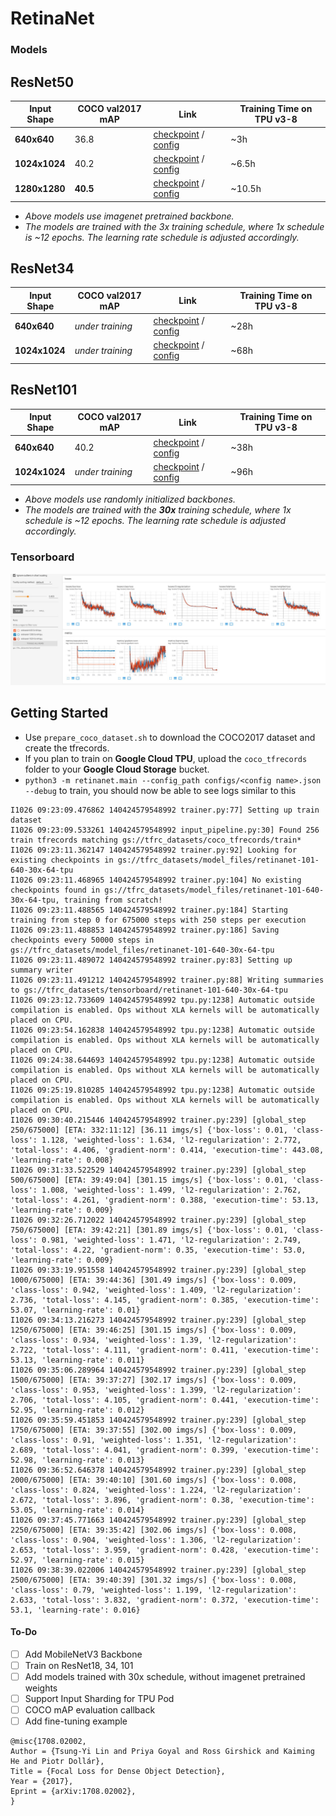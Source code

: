 # RetinaNet

### Models
## ResNet50
| Input Shape | COCO val2017 mAP | Link | Training Time on TPU v3-8 |
| --- | --- | --- |  --- |
| **640x640** | 36.8 | [checkpoint](https://github.com/srihari-humbarwadi/retinanet-tensorflow2.x) / [config](configs/retinanet-640-3x-64-tpu.json) | ~3h |
| **1024x1024** | 40.2 | [checkpoint](https://github.com/srihari-humbarwadi/retinanet-tensorflow2.x) / [config](configs/retinanet-1026-3x-64-tpu.json) | ~6.5h |
| **1280x1280** | **40.5** | [checkpoint](https://github.com/srihari-humbarwadi/retinanet-tensorflow2.x) / [config](configs/retinanet-1280-3x-64-tpu.json) | ~10.5h |

 - *Above models use imagenet pretrained backbone.*
 - *The models are trained with the 3x training schedule, where 1x schedule is ~12 epochs. The learning rate schedule is adjusted accordingly.*

## ResNet34
| Input Shape | COCO val2017 mAP | Link | Training Time on TPU v3-8 |
| --- | --- | --- |  --- |
| **640x640** | *under training* | [checkpoint](https://github.com/srihari-humbarwadi/retinanet-tensorflow2.x) / [config](configs/retinanet-34-640-30x-64-tpu.json) | ~28h |
| **1024x1024** | *under training* | [checkpoint](https://github.com/srihari-humbarwadi/retinanet-tensorflow2.x) / [config](configs/retinanet-34-1024-30x-64-tpu.json) | ~68h |

## ResNet101
| Input Shape | COCO val2017 mAP | Link | Training Time on TPU v3-8 |
| --- | --- | --- |  --- |
| **640x640** | 40.2 | [checkpoint](https://github.com/srihari-humbarwadi/retinanet-tensorflow2.x) / [config](configs/retinanet-101-640-30x-64-tpu.json) | ~38h |
| **1024x1024** | *under training* | [checkpoint](https://github.com/srihari-humbarwadi/retinanet-tensorflow2.x) / [config](configs/retinanet-101-1024-30x-64-tpu.json) | ~96h |
 
 - *Above models use randomly initialized backbones.*
 - *The models are trained with the **30x** training schedule, where 1x schedule is ~12 epochs. The learning rate schedule is adjusted accordingly.*


### Tensorboard
![loss curves](assets/tensorboard.png)



## Getting Started
 - Use `prepare_coco_dataset.sh` to download the COCO2017 dataset and create the tfrecords.
 - If you plan to train on **Google Cloud TPU**, upload the `coco_tfrecords` folder to your **Google Cloud Storage** bucket.
 - `python3 -m retinanet.main --config_path configs/<config name>.json --debug` to train, you should now be able to see logs similar to this 
```
I1026 09:23:09.476862 140424579548992 trainer.py:77] Setting up train dataset
I1026 09:23:09.533261 140424579548992 input_pipeline.py:30] Found 256 train tfrecords matching gs://tfrc_datasets/coco_tfrecords/train*
I1026 09:23:11.362147 140424579548992 trainer.py:92] Looking for existing checkpoints in gs://tfrc_datasets/model_files/retinanet-101-640-30x-64-tpu
I1026 09:23:11.468965 140424579548992 trainer.py:104] No existing checkpoints found in gs://tfrc_datasets/model_files/retinanet-101-640-30x-64-tpu, training from scratch!
I1026 09:23:11.488565 140424579548992 trainer.py:184] Starting training from step 0 for 675000 steps with 250 steps per execution
I1026 09:23:11.488853 140424579548992 trainer.py:186] Saving checkpoints every 50000 steps in gs://tfrc_datasets/model_files/retinanet-101-640-30x-64-tpu
I1026 09:23:11.489072 140424579548992 trainer.py:83] Setting up summary writer
I1026 09:23:11.491212 140424579548992 trainer.py:88] Writing summaries to gs://tfrc_datasets/tensorboard/retinanet-101-640-30x-64-tpu
I1026 09:23:12.733609 140424579548992 tpu.py:1238] Automatic outside compilation is enabled. Ops without XLA kernels will be automatically placed on CPU.
I1026 09:23:54.162838 140424579548992 tpu.py:1238] Automatic outside compilation is enabled. Ops without XLA kernels will be automatically placed on CPU.
I1026 09:24:38.644693 140424579548992 tpu.py:1238] Automatic outside compilation is enabled. Ops without XLA kernels will be automatically placed on CPU.
I1026 09:25:19.810285 140424579548992 tpu.py:1238] Automatic outside compilation is enabled. Ops without XLA kernels will be automatically placed on CPU.
I1026 09:30:40.215446 140424579548992 trainer.py:239] [global_step 250/675000] [ETA: 332:11:12] [36.11 imgs/s] {'box-loss': 0.01, 'class-loss': 1.128, 'weighted-loss': 1.634, 'l2-regularization': 2.772, 'total-loss': 4.406, 'gradient-norm': 0.414, 'execution-time': 443.08, 'learning-rate': 0.008}
I1026 09:31:33.522529 140424579548992 trainer.py:239] [global_step 500/675000] [ETA: 39:49:04] [301.15 imgs/s] {'box-loss': 0.01, 'class-loss': 1.008, 'weighted-loss': 1.499, 'l2-regularization': 2.762, 'total-loss': 4.261, 'gradient-norm': 0.388, 'execution-time': 53.13, 'learning-rate': 0.009}
I1026 09:32:26.712022 140424579548992 trainer.py:239] [global_step 750/675000] [ETA: 39:42:21] [301.89 imgs/s] {'box-loss': 0.01, 'class-loss': 0.981, 'weighted-loss': 1.471, 'l2-regularization': 2.749, 'total-loss': 4.22, 'gradient-norm': 0.35, 'execution-time': 53.0, 'learning-rate': 0.009}
I1026 09:33:19.951558 140424579548992 trainer.py:239] [global_step 1000/675000] [ETA: 39:44:36] [301.49 imgs/s] {'box-loss': 0.009, 'class-loss': 0.942, 'weighted-loss': 1.409, 'l2-regularization': 2.736, 'total-loss': 4.145, 'gradient-norm': 0.385, 'execution-time': 53.07, 'learning-rate': 0.01}
I1026 09:34:13.216273 140424579548992 trainer.py:239] [global_step 1250/675000] [ETA: 39:46:25] [301.15 imgs/s] {'box-loss': 0.009, 'class-loss': 0.934, 'weighted-loss': 1.39, 'l2-regularization': 2.722, 'total-loss': 4.111, 'gradient-norm': 0.411, 'execution-time': 53.13, 'learning-rate': 0.011}
I1026 09:35:06.289964 140424579548992 trainer.py:239] [global_step 1500/675000] [ETA: 39:37:27] [302.17 imgs/s] {'box-loss': 0.009, 'class-loss': 0.953, 'weighted-loss': 1.399, 'l2-regularization': 2.706, 'total-loss': 4.105, 'gradient-norm': 0.441, 'execution-time': 52.95, 'learning-rate': 0.012}
I1026 09:35:59.451853 140424579548992 trainer.py:239] [global_step 1750/675000] [ETA: 39:37:55] [302.00 imgs/s] {'box-loss': 0.009, 'class-loss': 0.91, 'weighted-loss': 1.351, 'l2-regularization': 2.689, 'total-loss': 4.041, 'gradient-norm': 0.399, 'execution-time': 52.98, 'learning-rate': 0.013}
I1026 09:36:52.646378 140424579548992 trainer.py:239] [global_step 2000/675000] [ETA: 39:40:10] [301.60 imgs/s] {'box-loss': 0.008, 'class-loss': 0.824, 'weighted-loss': 1.224, 'l2-regularization': 2.672, 'total-loss': 3.896, 'gradient-norm': 0.38, 'execution-time': 53.05, 'learning-rate': 0.014}
I1026 09:37:45.771663 140424579548992 trainer.py:239] [global_step 2250/675000] [ETA: 39:35:42] [302.06 imgs/s] {'box-loss': 0.008, 'class-loss': 0.904, 'weighted-loss': 1.306, 'l2-regularization': 2.653, 'total-loss': 3.959, 'gradient-norm': 0.428, 'execution-time': 52.97, 'learning-rate': 0.015}
I1026 09:38:39.022006 140424579548992 trainer.py:239] [global_step 2500/675000] [ETA: 39:40:39] [301.32 imgs/s] {'box-loss': 0.008, 'class-loss': 0.79, 'weighted-loss': 1.199, 'l2-regularization': 2.633, 'total-loss': 3.832, 'gradient-norm': 0.372, 'execution-time': 53.1, 'learning-rate': 0.016}

```

#### To-Do
 - [ ] Add MobileNetV3 Backbone
 - [ ] Train on ResNet18, 34, 101
 - [ ] Add models trained with 30x schedule, without imagenet pretrained weights
 - [ ] Support Input Sharding for TPU Pod
 - [ ] COCO mAP evaluation callback
 - [ ] Add fine-tuning example

```
@misc{1708.02002,
Author = {Tsung-Yi Lin and Priya Goyal and Ross Girshick and Kaiming He and Piotr Dollár},
Title = {Focal Loss for Dense Object Detection},
Year = {2017},
Eprint = {arXiv:1708.02002},
}
```
